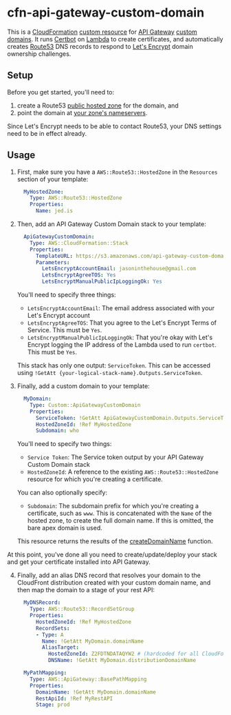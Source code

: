 # cfn-api-gateway-custom-domain

This is a [CloudFormation][] [custom resource][] for [API Gateway][] [custom domains][]. It runs [Certbot][] on [Lambda][] to create certificates, and automatically creates [Route53][] DNS records to respond to [Let's Encrypt][] domain ownership challenges.

Setup
-----

Before you get started, you'll need to:

1. create a Route53 [public hosted zone][] for the domain, and
2. point the domain at [your zone's nameservers][].

Since Let's Encrypt needs to be able to contact Route53, your DNS settings need to be in effect already.

Usage
-----

1. First, make sure you have a `AWS::Route53::HostedZone` in the `Resources` section of your template:

    ```yaml
      MyHostedZone:
        Type: AWS::Route53::HostedZone
        Properties:
          Name: jed.is
    ```

2. Then, add an API Gateway Custom Domain stack to your template:

    ```yaml
      ApiGatewayCustomDomain:
        Type: AWS::CloudFormation::Stack
        Properties:
          TemplateURL: https://s3.amazonaws.com/api-gateway-custom-domain/stack.template
          Parameters:
            LetsEncryptAccountEmail: jasoninthehouse@gmail.com
            LetsEncryptAgreeTOS: Yes
            LetsEncryptManualPublicIpLoggingOk: Yes
    ```

    You'll need to specify three things:

    - `LetsEncryptAccountEmail`: The email address associated with your Let's Encrypt account
    - `LetsEncryptAgreeTOS`: That you agree to the Let's Encrypt Terms of Service. This must be `Yes`.
    - `LetsEncryptManualPublicIpLoggingOk`: That you're okay with Let's Encrypt logging the IP address of the Lambda used to run `certbot`. This must be `Yes`.

    This stack has only one output: `ServiceToken`. This can be accessed using `!GetAtt {your-logical-stack-name}.Outputs.ServiceToken`.

3. Finally, add a custom domain to your template:

    ```yaml
      MyDomain:
        Type: Custom::ApiGatewayCustomDomain
        Properties:
          ServiceToken: !GetAtt ApiGatewayCustomDomain.Outputs.ServiceToken
          HostedZoneId: !Ref MyHostedZone
          Subdomain: who
    ```

    You'll need to specify two things:

    - `Service Token`: The Service token output by your API Gateway Custom Domain stack
    - `HostedZoneId`: A reference to the existing `AWS::Route53::HostedZone` resource for which you're creating a certificate.

    You can also optionally specify:

    - `Subdomain`: The subdomain prefix for which you're creating a certificate, such as `www`. This is concatenated with the `Name` of the hosted zone, to create the full domain name. If this is omitted, the bare apex domain is used.

    This resource returns the results of the [createDomainName][] function.

At this point, you've done all you need to create/update/deploy your stack and get your certificate installed into API Gateway.

4. Finally, add an alias DNS record that resolves your domain to the CloudFront distribution created with your custom domain name, and then map the domain to a stage of your rest API:

    ```yaml
      MyDNSRecord:
        Type: AWS::Route53::RecordSetGroup
        Properties:
          HostedZoneId: !Ref MyHostedZone
          RecordSets:
          - Type: A
            Name: !GetAtt MyDomain.domainName
            AliasTarget:
              HostedZoneId: Z2FDTNDATAQYW2 # (hardcoded for all CloudFormation templates)
              DNSName: !GetAtt MyDomain.distributionDomainName

      MyPathMapping:
        Type: AWS::ApiGateway::BasePathMapping
        Properties:
          DomainName: !GetAtt MyDomain.domainName
          RestApiId: !Ref MyRestAPI
          Stage: prod
    ```

[API Gateway]: https://aws.amazon.com/api-gateway
[Lambda]: https://aws.amazon.com/lambda
[custom domains]: http://docs.aws.amazon.com/apigateway/latest/developerguide/how-to-custom-domains.html
[CloudFormation]: https://aws.amazon.com/cloudformation
[custom resource]: http://docs.aws.amazon.com/AWSCloudFormation/latest/UserGuide/template-custom-resources.html
[Route53]: https://aws.amazon.com/route53
[Let's Encrypt]: https://letsencrypt.org
[Certbot]: https://certbot.eff.org
[certbot-route53.sh]: https://git.io/vylLx
[createDomainName]: http://docs.aws.amazon.com/AWSJavaScriptSDK/latest/AWS/APIGateway.html#createDomainName-property
[public hosted zone]: http://docs.aws.amazon.com/Route53/latest/DeveloperGuide/CreatingHostedZone.html
[your zone's nameservers]: http://docs.aws.amazon.com/Route53/latest/DeveloperGuide/GetInfoAboutHostedZone.html
[minimum viable template]: /jed/cfn-api-gateway-custom-domain/dist/example.template

